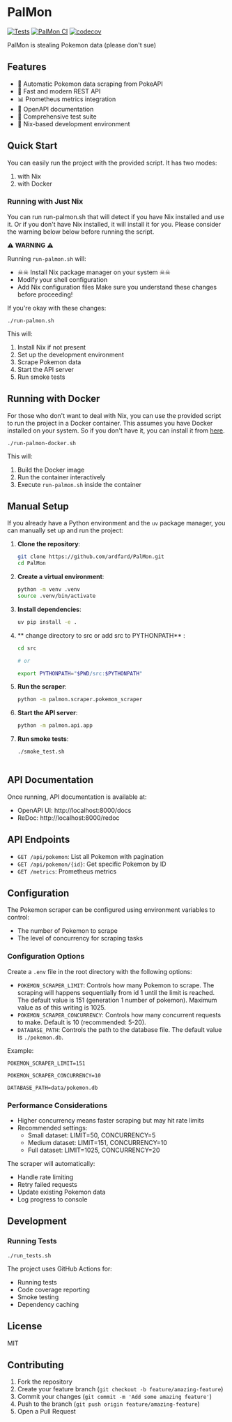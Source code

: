# PalMon

[![Tests](https://github.com/ardfard/PalMon/actions/workflows/test.yml/badge.svg)](https://github.com/ardfard/PalMon/actions/workflows/test.yml)
[![PalMon CI](https://github.com/ardfard/PalMon/actions/workflows/palmon.yml/badge.svg)](https://github.com/ardfard/PalMon/actions/workflows/palmon.yml)
[![codecov](https://codecov.io/gh/ardfard/PalMon/branch/main/graph/badge.svg)](https://codecov.io/gh/ardfard/PalMon)

PalMon is stealing Pokemon data (please don't sue)

## Features

- 🔄 Automatic Pokemon data scraping from PokeAPI
- 🚀 Fast and modern REST API
- 📊 Prometheus metrics integration
- 📝 OpenAPI documentation
- 🧪 Comprehensive test suite
- 🔧 Nix-based development environment

## Quick Start

You can easily run the project with the provided script. It has two modes:

1. with Nix
2. with Docker

### Running with Just Nix

You can run run-palmon.sh that will detect if you have Nix installed and use it. Or if you don't have Nix installed, it will install it for you. Please consider the warning below below before running the script.

⚠️ **WARNING** ⚠️

Running `run-palmon.sh` will:
- ☠☠ Install Nix package manager on your system ☠☠
- Modify your shell configuration
- Add Nix configuration files
Make sure you understand these changes before proceeding!

If you're okay with these changes: 

```
./run-palmon.sh
```

This will:
1. Install Nix if not present
2. Set up the development environment
3. Scrape Pokemon data
4. Start the API server
5. Run smoke tests

## Running with Docker

For those who don't want to deal with Nix, you can use the provided script to run the project in a Docker container.
This assumes you have Docker installed on your system. So if you don't have it, you can install it from [here](https://docs.docker.com/get-docker/).

```
./run-palmon-docker.sh
```

This will:
1. Build the Docker image
2. Run the container interactively
3. Execute `run-palmon.sh` inside the container

## Manual Setup

If you already have a Python environment and the `uv` package manager, you can manually set up and run the project:

1. **Clone the repository**:
   ```bash
   git clone https://github.com/ardfard/PalMon.git
   cd PalMon
   ```

1. **Create a virtual environment**:
   ```bash
   python -m venv .venv
   source .venv/bin/activate
   ```

1. **Install dependencies**:
   ```bash
   uv pip install -e .
   ```

1. ** change directory to src or add src to PYTHONPATH** :
   ```bash
   cd src

   # or

   export PYTHONPATH="$PWD/src:$PYTHONPATH"
   ```

1. **Run the scraper**:
   ```bash
   python -m palmon.scraper.pokemon_scraper
   ```

1. **Start the API server**:
   ```bash
   python -m palmon.api.app
   ```

1. **Run smoke tests**:
   ```bash
   ./smoke_test.sh
 
   ```

## API Documentation

Once running, API documentation is available at:
- OpenAPI UI: http://localhost:8000/docs
- ReDoc: http://localhost:8000/redoc

## API Endpoints

- `GET /api/pokemon`: List all Pokemon with pagination
- `GET /api/pokemon/{id}`: Get specific Pokemon by ID
- `GET /metrics`: Prometheus metrics

## Configuration

The Pokemon scraper can be configured using environment variables to control:
- The number of Pokemon to scrape
- The level of concurrency for scraping tasks

### Configuration Options

Create a `.env` file in the root directory with the following options:

- `POKEMON_SCRAPER_LIMIT`: Controls how many Pokemon to scrape. The scraping will happens sequentially from id 1 until the limit is reached. The default value is 151 (generation 1 number of pokemon). Maximum value as of this writing is 1025.
- `POKEMON_SCRAPER_CONCURRENCY`: Controls how many concurrent requests to make. Default is 10 (recommended: 5-20).
- `DATABASE_PATH`: Controls the path to the database file. The default value is `./pokemon.db`.

Example:

```env
POKEMON_SCRAPER_LIMIT=151

POKEMON_SCRAPER_CONCURRENCY=10

DATABASE_PATH=data/pokemon.db
```

### Performance Considerations

- Higher concurrency means faster scraping but may hit rate limits
- Recommended settings:
  - Small dataset: LIMIT=50, CONCURRENCY=5
  - Medium dataset: LIMIT=151, CONCURRENCY=10
  - Full dataset: LIMIT=1025, CONCURRENCY=20

The scraper will automatically:
- Handle rate limiting
- Retry failed requests
- Update existing Pokemon data
- Log progress to console


## Development

### Running Tests

```
./run_tests.sh
```

The project uses GitHub Actions for:
- Running tests
- Code coverage reporting
- Smoke testing
- Dependency caching

## License

MIT

## Contributing

1. Fork the repository
2. Create your feature branch (`git checkout -b feature/amazing-feature`)
3. Commit your changes (`git commit -m 'Add some amazing feature'`)
4. Push to the branch (`git push origin feature/amazing-feature`)
5. Open a Pull Request

